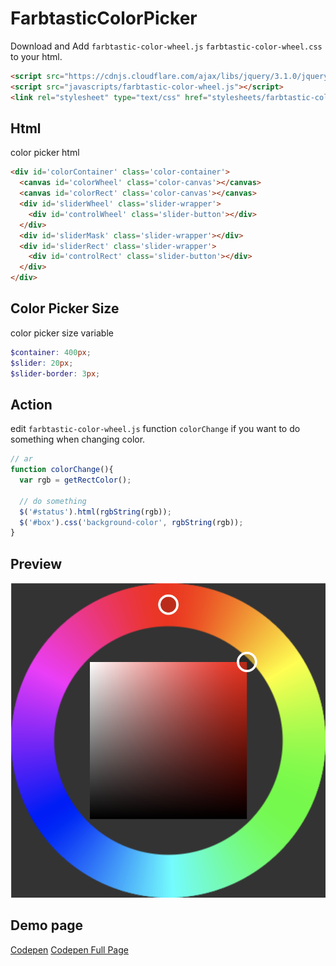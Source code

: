 # FarbtasticColorPicker

Download and Add `farbtastic-color-wheel.js` `farbtastic-color-wheel.css` to your html.

```html
<script src="https://cdnjs.cloudflare.com/ajax/libs/jquery/3.1.0/jquery.min.js"></script>
<script src="javascripts/farbtastic-color-wheel.js"></script>
<link rel="stylesheet" type="text/css" href="stylesheets/farbtastic-color-wheel.css">
```

## Html

color picker html

```html
<div id='colorContainer' class='color-container'>
  <canvas id='colorWheel' class='color-canvas'></canvas>
  <canvas id='colorRect' class='color-canvas'></canvas>
  <div id='sliderWheel' class='slider-wrapper'>
    <div id='controlWheel' class='slider-button'></div>
  </div>
  <div id='sliderMask' class='slider-wrapper'></div>
  <div id='sliderRect' class='slider-wrapper'>
    <div id='controlRect' class='slider-button'></div>
  </div>
</div>
```

## Color Picker Size

color picker size variable

```scss
$container: 400px;
$slider: 20px;
$slider-border: 3px;
```

## Action

edit `farbtastic-color-wheel.js` function `colorChange` if you want to do something when changing color.

```javascript
// ar
function colorChange(){
  var rgb = getRectColor();

  // do something
  $('#status').html(rgbString(rgb));
  $('#box').css('background-color', rgbString(rgb));
}
```

## Preview

![ColorWheel](/images/color-wheel.png)

## Demo page

[Codepen](http://codepen.io/AkiiCat/pen/LRQXYd/)
[Codepen Full Page](http://codepen.io/AkiiCat/full/LRQXYd/)
